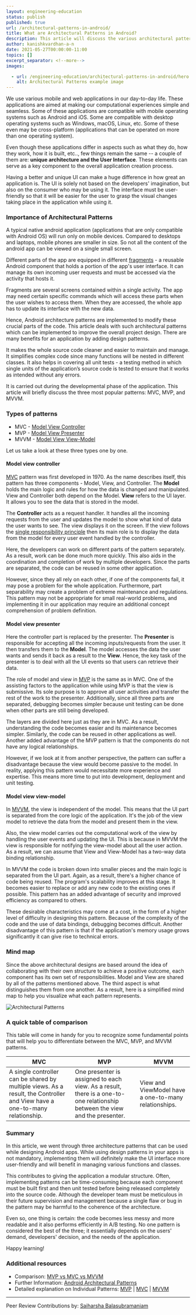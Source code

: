 ```yaml
---
layout: engineering-education
status: publish
published: true
url: /architectural-patterns-in-android/
title: What are Architectural Patterns in Android?
description: This article will discuss the various architectural patterns used to design applications in Android. We will also discuss the many benefits for an application by adding design patterns. 
author: kanishkvardhan-a-n
date: 2021-05-27T00:00:00-11:00
topics: []
excerpt_separator: <!--more-->
images:

  - url: /engineering-education/architectural-patterns-in-android/hero.jpg
    alt: Architectural Patterns example image
---
```

We use various mobile and web applications in our day-to-day life. These applications are aimed at making our computational experiences simple and seamless. Some of these applications are compatible with mobile operating systems such as Android and iOS. Some are compatible with desktop operating systems such as Windows, macOS, Linux, etc. Some of these even may be cross-platform (applications that can be operated on more than one operating system).
<!--more-->
Even though these applications differ in aspects such as what they do, how they work, how it is built, etc.., few things remain the same -- a couple of them are: **unique architecture and the User Interface**. These elements can serve as a key component to the overall application creation process. 

Having a better and unique UI can make a huge difference in how great an application is. The UI is solely not based on the developers' imagination, but also on the consumer who may be using it. The interface must be user-friendly so that it will be easier for the user to grasp the visual changes taking place in the application while using it.

### Importance of Architectural Patterns
A typical native android application (applications that are only compatible with Android OS) will run only on mobile devices. Compared to desktops and laptops, mobile phones are smaller in size. So not all the content of the android app can be viewed on a single small screen. 

Different parts of the app are equipped in different [fragments](https://developer.android.com/guide/fragments) - a reusable Android component that holds a portion of the app's user interface. It can manage its own incoming user requests and must be accessed via the activity that hosts it. 

Fragments are several screens contained within a single activity. The app may need certain specific commands which will access these parts when the user wishes to access them. When they are accessed, the whole app has to update its interface with the new data. 

Hence, Android architecture patterns are implemented to modify these crucial parts of the code. This article deals with such architectural patterns which can be implemented to improve the overall project design. There are many benefits for an application by adding design patterns. 

It makes the whole source code cleaner and easier to maintain and manage. It simplifies complex code since many functions will be nested in different classes. It also helps in covering all unit tests - a testing method in which single units of the application’s source code is tested to ensure that it works as intended without any errors. 

It is carried out during the developmental phase of the application. This article will briefly discuss the three most popular patterns: MVC, MVP, and MVVM.

### Types of patterns
- MVC - [Model View Controller](#model-view-controller)
- MVP - [Model View Presenter](#model-view-presenter)
- MVVM - [Model View View-Model](#model-view-view-model)

Let us take a look at these three types one by one.

#### Model view controller
[MVC](https://en.wikipedia.org/wiki/Model%E2%80%93view%E2%80%93controller) pattern was first developed in 1970. As the name describes itself, this pattern has three components - Model, View, and Controller. The **Model** holds the main logic and rules for how the data is changed and manipulated. View and Controller both depend on the Model. **View** refers to the UI layer. It allows you to see the data that is stored in the model. 

The **Controller** acts as a request handler. It handles all the incoming requests from the user and updates the model to show what kind of data the user wants to see. The view displays it on the screen. If the view follows the [single responsibility principle](https://en.wikipedia.org/wiki/Single-responsibility_principle) then its main role is to display the data from the model for every user event handled by the controller.

Here, the developers can work on different parts of the pattern separately. As a result, work can be done much more quickly. This also aids in the coordination and completion of work by multiple developers. Since the parts are separated, the code can be reused in some other application. 

However, since they all rely on each other, if one of the components fail, it may pose a problem for the whole application. Furthermore, part separability may create a problem of extreme maintenance and regulations. This pattern may not be appropriate for small real-world problems, and implementing it in our application may require an additional concept comprehension of problem definition. 

#### Model view presenter
Here the controller part is replaced by the presenter. The **Presenter** is responsible for accepting all the incoming inputs/requests from the user. It then transfers them to the **Model**. The model accesses the data the user wants and sends it back as a result to the **View**. Hence, the key task of the presenter is to deal with all the UI events so that users can retrieve their data. 

The role of model and view in [MVP](https://en.wikipedia.org/wiki/Model%E2%80%93view%E2%80%93presenter) is the same as in MVC. One of the assisting factors to the application while using MVP is that the view is submissive. Its sole purpose is to approve all user activities and transfer the rest of the work to the presenter. Additionally, since all three parts are separated, debugging becomes simpler because unit testing can be done when other parts are still being developed.

The layers are divided here just as they are in MVC. As a result, understanding the code becomes easier and its maintenance becomes simpler. Similarly, the code can be reused in other applications as well. Another added advantage of the MVP pattern is that the components do not have any logical relationships. 

However, if we look at it from another perspective, the pattern can suffer a disadvantage because the view would become passive to the model. In reality, applying this pattern would necessitate more experience and expertise. This means more time to put into development, deployment and unit testing.

#### Model view view-model
In [MVVM](https://en.wikipedia.org/wiki/Model%E2%80%93view%E2%80%93viewmodel), the view is independent of the model. This means that the UI part is separated from the core logic of the application. It's the job of the view model to retrieve the data from the model and present them in the view. 

Also, the view model carries out the computational work of the view by handling the user events and updating the UI. This is because in MVVM the view is responsible for notifying the view-model about all the user action. As a result, we can assume that View and View-Model has a two-way data binding relationship.

In MVVM the code is broken down into smaller pieces and the main logic is separated from the UI part. Again, as a result, there's a higher chance of code being reused. The program's scalability improves at this stage. It becomes easier to replace or add any new code to the existing ones if possible. This pattern has an added advantage of security and improved efficiency as compared to others. 

These desirable characteristics may come at a cost, in the form of a higher level of difficulty in designing this pattern. Because of the complexity of the code and the use of data bindings, debugging becomes difficult. Another disadvantage of this pattern is that if the application's memory usage grows significantly it can give rise to technical errors.

### Mind map
Since the above architectural designs are based around the idea of collaborating with their own structure to achieve a positive outcome, each component has its own set of responsibilities. Model and View are shared by all of the patterns mentioned above. The third aspect is what distinguishes them from one another. As a result, here is a simplified mind map to help you visualize what each pattern represents.

![Architectural Patterns](/engineering-education/architectural-patterns-in-android/img.jpg)

### A quick table of comparison 
This table will come in handy for you to recognize some fundamental points that will help you to differentiate between the MVC, MVP, and MVVM patterns.

| MVC         | MVP         | MVVM        |
| ----------- | ----------- |-------------|
|A single controller can be shared by multiple views. As a result, the Controller and View have a one-to-many relationship.|One presenter is assigned to each view. As a result, there is a one-to-one relationship between the view and the presenter. |View and ViewModel have a one-to-many relationships.| Determines which view needs to be updated. |The related view of the presenter will be updated.|The User Interface is modified by the ViewModel.||The model is accessible to the View.|There is no way for the View to communicate with the model.|The model can interact with the View.||The controller is responsible for the interaction between View and the Model.|The Presenter acts as a link between the View and the Model.|ViewModel connects the View and the Model.|

### Summary
In this article, we went through three architecture patterns that can be used while designing Android apps. While using design patterns in your apps is not mandatory, implementing them will definitely make the UI interface more user-friendly and will benefit in managing various functions and classes. 

This contributes to giving the application a modular structure. Often, implementing patterns can be time-consuming because each component must be built first and then unit tested before being released completely into the source code. Although the developer team must be meticulous in their future supervision and management because a single flaw or bug in the pattern may be harmful to the coherence of the architecture. 

Even so, one thing is certain: the code becomes less messy and more readable and it also performs efficiently in A/B testing. No one pattern is considered the best of the three; it essentially depends on the users' demand, developers' decision, and the needs of the application.

Happy learning!

### Additional resources
- Comparison: [MVP vs MVC vs MVVM](https://yourstory.com/mystory/mvp-vs-mvc-vs-mvvm)
- Further Information: [Android Architectural Patterns](https://www.geeksforgeeks.org/android-architecture-patterns/)
- Detailed explanation on Individual Patterns: [MVP](https://medium.com/android-news/architecture-patterns-in-android-abf99f2b6f70) | [MVC](https://www.tutorialspoint.com/mvc_framework/mvc_framework_introduction.htm) | [MVVM](https://blog.mindorks.com/mvvm-architecture-android-tutorial-for-beginners-step-by-step-guide)
  
---
Peer Review Contributions by: [Saiharsha Balasubramaniam](/engineering-education/authors/saiharsha-balasubramaniam/)
